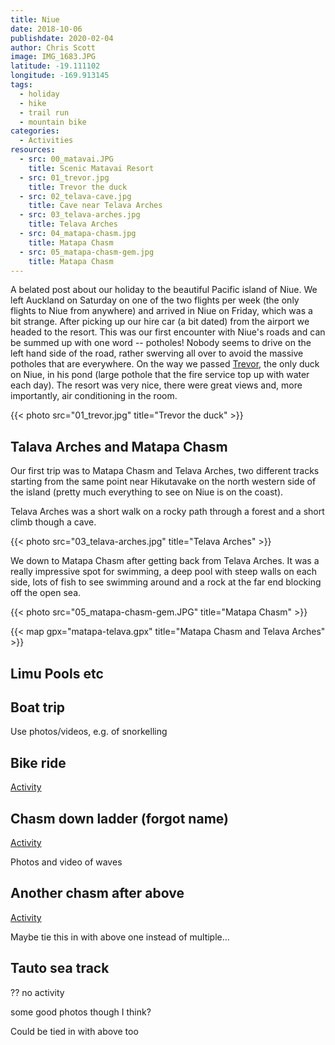 ```yaml
---
title: Niue
date: 2018-10-06
publishdate: 2020-02-04
author: Chris Scott
image: IMG_1683.JPG
latitude: -19.111102
longitude: -169.913145
tags:
  - holiday
  - hike
  - trail run
  - mountain bike
categories:
  - Activities
resources:
  - src: 00_matavai.JPG
    title: Scenic Matavai Resort
  - src: 01_trevor.jpg
    title: Trevor the duck
  - src: 02_telava-cave.jpg
    title: Cave near Telava Arches
  - src: 03_telava-arches.jpg
    title: Telava Arches
  - src: 04_matapa-chasm.jpg
    title: Matapa Chasm
  - src: 05_matapa-chasm-gem.jpg
    title: Matapa Chasm
---
```


A belated post about our holiday to the beautiful Pacific island of Niue.
We left Auckland on Saturday on one of the two flights per week (the only flights to Niue from anywhere) and arrived in Niue on Friday, which was a bit strange.
After picking up our hire car (a bit dated) from the airport we headed to the resort.
This was our first encounter with Niue's roads and can be summed up with one word -- potholes!
Nobody seems to drive on the left hand side of the road, rather swerving all over to avoid the massive potholes that are everywhere.
On the way we passed [Trevor](https://www.facebook.com/thepuddleniueisland/), the only duck on Niue, in his pond (large pothole that the fire service top up with water each day).
The resort was very nice, there were great views and, more importantly, air conditioning in the room.

{{< photo src="01_trevor.jpg" title="Trevor the duck" >}}

## Talava Arches and Matapa Chasm

Our first trip was to Matapa Chasm and Telava Arches, two different tracks starting from the same point near Hikutavake on the north western side of the island (pretty much everything to see on Niue is on the coast).

Telava Arches was a short walk on a rocky path through a forest and a short climb though a cave.

{{< photo src="03_telava-arches.jpg" title="Telava Arches" >}}

We down to Matapa Chasm after getting back from Telava Arches. It was a really impressive spot for swimming, a deep pool with steep walls on each side, lots of fish to see swimming around and a rock at the far end blocking off the open sea.

{{< photo src="05_matapa-chasm-gem.JPG" title="Matapa Chasm" >}}

{{< map gpx="matapa-telava.gpx" title="Matapa Chasm and Telava Arches" >}}

## Limu Pools etc


## Boat trip

Use photos/videos, e.g. of snorkelling

## Bike ride

[Activity](https://connect.garmin.com/modern/activity/3075754921)

## Chasm down ladder (forgot name)

[Activity](https://connect.garmin.com/modern/activity/3080596267)

Photos and video of waves

## Another chasm after above

[Activity](https://connect.garmin.com/modern/activity/3080596590)

Maybe tie this in with above one instead of multiple...

## Tauto sea track

?? no activity

some good photos though I think?

Could be tied in with above too




